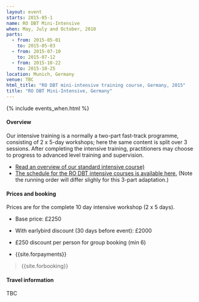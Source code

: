 ```yaml
---
layout: event
starts: 2015-05-1
name: RO DBT Mini-Intensive
when: May, July and October, 2010
parts:
  - from: 2015-05-01
    to: 2015-05-03
  - from: 2015-07-10
    to: 2015-07-12
  - from: 2015-10-22
    to: 2015-10-25
location: Munich, Germany
venue: TBC
html_title: "RO DBT mini-intensive training course, Germany, 2015"
title: "RO DBT Mini-Intensive, Germany"
---
```



{% include events_when.html %}




#### Overview

Our intensive training is a normally a two-part fast-track programme, consisting of 2 x 5-day workshops; here the same content is split over 3 sessions. After completing the intensive training, practitioners may choose to progress to advanced level training and supervision.

- [Read an overview of our standard intensive course)](/training/intensive.html)
- [The schedule for the RO DBT intensive courses is available here.](/training/intensive/timetable.html) (Note the running order will differ slighly for this 3-part adaptation.)


#### Prices and booking

Prices are for the complete 10 day intensive workshop (2 x 5 days).

- Base price: £2250
- With earlybird discount (30 days before event): £2000

- £250 discount per person for group booking (min 6)
- {{site.forpayments}}

> {{site.forbooking}}

#### Travel information

TBC
